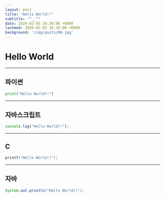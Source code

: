 ```yaml
---
layout: post
title: "Hello World!!"
subtitle: "^__^"
date: 2020-02-05 16:30:00 +0900
lastmod: 2020-02-05 16:30:00 +0900
background: '/img/posts/06.jpg'
---
```


# Hello World
---

## **파이썬**
```python
print("Hello World!!")
```

***

## **자바스크립트**
~~~javascript
console.log("Hello World!!");
~~~

***

## **C**
```c
printf("Hello World!!");
```

***

## **자바**
```java
System.out.println("Hello World!!");
```
